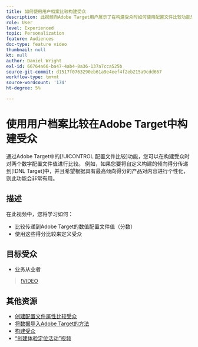 ```yaml
---
title: 如何使用用户档案比较构建受众
description: 此视频向Adobe Target用户展示了在构建受众时如何使用配置文件比较功能来比较两个数字配置文件值。
role: User
level: Experienced
topic: Personalization
feature: Audiences
doc-type: feature video
thumbnail: null
kt: null
author: Daniel Wright
exl-id: 66764a66-ba47-4ab4-8a36-137a7cca525b
source-git-commit: d1517f0763290eb61a9e4eef4f2eb215a9cdd667
workflow-type: tm+mt
source-wordcount: '174'
ht-degree: 5%

---
```


# 使用用户档案比较在Adobe Target中构建受众

通过Adobe Target中的[!UICONTROL 配置文件比较]功能，您可以在构建受众时对两个数字配置文件值进行比较。 例如，如果您要将自定义构建的倾向得分传递到[!DNL Target]中，并且希望根据具有最高倾向得分的产品对内容进行个性化，则此功能会非常有用。

## 描述

在此视频中，您将学习如何：

* 比较传递到Adobe Target的数值配置文件值（分数）
* 使用这些得分比较来定义受众

## 目标受众

* 业务从业者

>[!VIDEO](https://video.tv.adobe.com/v/23218/?quality=12)

## 其他资源

* [创建配置文件属性比较受众](https://experienceleague.adobe.com/docs/target/using/audiences/create-audiences/creating-a-profile-attribute-comparison-audience.html?lang=en)
* [将数据导入Adobe Target的方法](https://experienceleague.adobe.com/docs/target/using/implement-target/before-implement/methods/methods-to-get-data-into-target.html?lang=en)
* [构建受众](https://experienceleague.adobe.com/docs/target/using/audiences/create-audiences/create-audience.html?lang=en)
* [“创建体验定位活动”视频](../activities/create-experience-targeting-activities.md)
